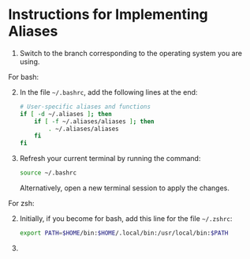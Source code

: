 # Instructions for Implementing Aliases

1. Switch to the branch corresponding to the operating system you are using.

For bash:

2. In the file `~/.bashrc`, add the following lines at the end:

    ```bash
    # User-specific aliases and functions
    if [ -d ~/.aliases ]; then
        if [ -f ~/.aliases/aliases ]; then
            . ~/.aliases/aliases
        fi
    fi
    ```

3. Refresh your current terminal by running the command:

    ```bash
    source ~/.bashrc
    ```

    Alternatively, open a new terminal session to apply the changes.

For zsh:

2. Initially, if you become for bash, add this line for the file `~/.zshrc`:

    ```zsh
    export PATH=$HOME/bin:$HOME/.local/bin:/usr/local/bin:$PATH
    ```

3. 